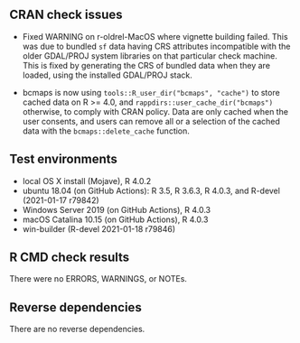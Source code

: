 ## CRAN check issues

* Fixed WARNING on r-oldrel-MacOS where vignette building failed. This was due 
to bundled `sf` data having CRS attributes incompatible with the older GDAL/PROJ system
libraries on that particular check machine. This is fixed by generating the CRS of bundled
data when they are loaded, using the installed GDAL/PROJ stack.

* bcmaps is now using `tools::R_user_dir("bcmaps", "cache")` to store cached data on R >=
4.0, and `rappdirs::user_cache_dir("bcmaps")` otherwise, to comply with CRAN policy.
Data are only cached when the user consents, and users can remove all or a selection of the 
cached data with the `bcmaps::delete_cache` function.

## Test environments

* local OS X install (Mojave), R 4.0.2
* ubuntu 18.04 (on GitHub Actions): R 3.5, R 3.6.3, R 4.0.3, and R-devel (2021-01-17 r79842)
* Windows Server 2019 (on GitHub Actions), R 4.0.3
* macOS Catalina 10.15 (on GitHub Actions), R 4.0.3
* win-builder (R-devel 2021-01-18 r79846)

## R CMD check results

There were no ERRORS, WARNINGS, or NOTEs.

## Reverse dependencies

There are no reverse dependencies.
